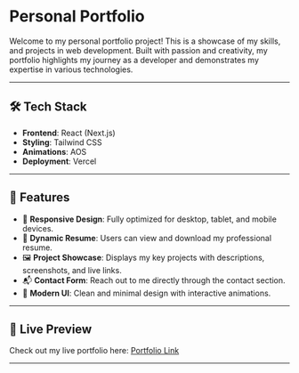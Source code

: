 #  Personal Portfolio

Welcome to my personal portfolio project! This is a showcase of my skills, and projects in web development. Built with passion and creativity, my portfolio highlights my journey as a developer and demonstrates my expertise in various technologies.

---

## 🛠️ **Tech Stack**

- **Frontend**: React (Next.js)
- **Styling**: Tailwind CSS
- **Animations**: AOS
- **Deployment**: Vercel

---

## 🚀 **Features**

- 🌟 **Responsive Design**: Fully optimized for desktop, tablet, and mobile devices.
- 📄 **Dynamic Resume**: Users can view and download my professional resume.
- 🖼️ **Project Showcase**: Displays my key projects with descriptions, screenshots, and live links.
- 📬 **Contact Form**: Reach out to me directly through the contact section.
- 🎨 **Modern UI**: Clean and minimal design with interactive animations.

---

## 🔗 **Live Preview**

Check out my live portfolio here: [Portfolio Link]()

---